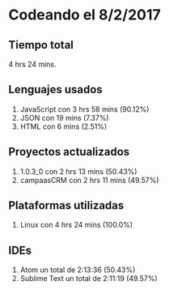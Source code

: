 # Codeando el 8/2/2017

## Tiempo total
4 hrs 24 mins.

## Lenguajes usados
1. JavaScript con 3 hrs 58 mins (90.12%)
1. JSON con 19 mins (7.37%)
1. HTML con 6 mins (2.51%)

## Proyectos actualizados
1. 1.0.3_0 con 2 hrs 13 mins (50.43%)
1. campaasCRM con 2 hrs 11 mins (49.57%)

## Plataformas utilizadas
1. Linux con 4 hrs 24 mins (100.0%)

## IDEs
1. Atom un total de 2:13:36 (50.43%)
1. Sublime Text un total de 2:11:19 (49.57%)
